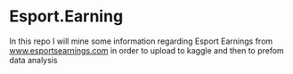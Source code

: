 # Esport.Earning
In this repo I will mine some information regarding Esport Earnings from www.esportsearnings.com in order to upload to kaggle and then to prefom data analysis
